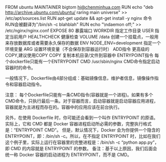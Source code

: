 FROM ubuntu
MAINTAINER bigtom hi@chenminhua.com
RUN echo "deb http://archive.ubuntu.com/ubuntu/ raring main universe" >> /etc/apt/sources.list
RUN apt-get update && apt-get install -y nginx  命令RUN会被翻译为"/bin/sh -c blahblah"
RUN echo "\ndaemon off;" >> /etc/nginx/nginx.conf
EXPOSE 80 暴露端口
WORKDIR   指定工作目录
USER      指定当前用户
HEALTHCHECK 健康检查
VOLUME /data     创建一个挂载点，一般用来存放数据库或者需要永久保存的数据
ENV NODE_ENV=development  指定一个环境变量
ARG                       设置环境变量（不会保存到容器运行时）
ADD指令   更高级的COPY,建议使用COPY
COPY <src> <dst>     复制本机目录/文件到容器中
ENTRYPOINT指令    每个dockerfile只能有一个ENTRYPOINT
CMD /usr/sbin/nginx  CMD命令指定启动容器时的命令。

一般情况下，Dockerfile由4部分组成：基础镜像信息，维护者信息，镜像操作指令和容器启动指令。

注意： 每个Dockerfile只能有一条CMD指令(容器就是一个进程)。如果有多个CMD命令，只执行最后一条。对于容器而言，启动容器就是启动容器应用进程，容器就是为主进程而存在的。容器中的应用应该在前台执行。

另外，在使用 Dockerfile 时，你可能还会看到一个叫作 ENTRYPOINT 的原语。实际上，它和 CMD 都是 Docker 容器进程启动所必需的参数，完整执行格式是：“ENTRYPOINT CMD”。
但是，默认情况下，Docker 会为你提供一个隐含的 ENTRYPOINT，即：/bin/sh -c。所以，在不指定 ENTRYPOINT 时，比如在我们这个例子里，实际上运行在容器里的完整进程是：/bin/sh -c “python app.py”，即 CMD 的内容就是 ENTRYPOINT 的参数。
备注：基于以上原因，我们后面会统一称 Docker 容器的启动进程为 ENTRYPOINT，而不是 CMD。


